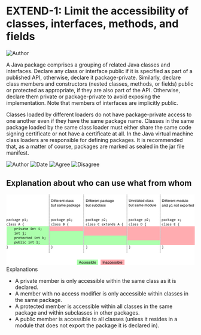 # EXTEND-1: Limit the accessibility of classes, interfaces, methods, and fields
![Author](https://img.shields.io/badge/Author-Oracle-blue.svg)


A Java package comprises a grouping of related Java classes and interfaces. Declare any class or interface public if it is specified as part of a published API, otherwise, declare it package-private. Similarly, declare class members and constructors (nested classes, methods, or fields) public or protected as appropriate, if they are also part of the API. Otherwise, declare them private or package-private to avoid exposing the implementation. Note that members of interfaces are implicitly public.

Classes loaded by different loaders do not have package-private access to one another even if they have the same package name. Classes in the same package loaded by the same class loader must either share the same code signing certificate or not have a certificate at all. In the Java virtual machine class loaders are responsible for defining packages. It is recommended that, as a matter of course, packages are marked as sealed in the jar file manifest.

![Author](https://img.shields.io/badge/Author-Sven.Meuleman-blue.svg)
![Date](https://img.shields.io/badge/Date-20171226-lightgrey.svg)
![Agree](https://img.shields.io/badge/AGREE-0-green.svg)
![Disagree](https://img.shields.io/badge/DISAGREE-0-red.svg)

## Explanation about who can use what from whom
![inheritence](img/inheritence.PNG)  
Explanations
* A private member is only accessible within the same class as it is declared.
* A member with no access modifier is only accessible within classes in the same package.
* A protected member is accessible within all classes in the same package and within subclasses in other packages.
* A public member is accessible to all classes (unless it resides in a module that does not export the package it is declared in).